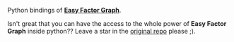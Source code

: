 Python bindings of [**Easy Factor Graph**](https://github.com/andreacasalino/Easy-Factor-Graph).

Isn't great that you can have the access to the whole power of **Easy Factor Graph** inside python?? Leave a star in the [original repo](https://github.com/andreacasalino/Easy-Factor-Graph) please ;).
